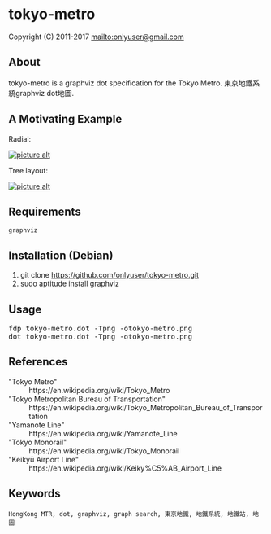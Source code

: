 tokyo-metro
==========

Copyright (C) 2011-2017 <mailto:onlyuser@gmail.com>

About
-----

tokyo-metro is a graphviz dot specification for the Tokyo Metro.
東京地鐵系統graphviz dot地圖.

A Motivating Example
--------------------

Radial:

[![picture alt](https://sites.google.com/site/onlyuser/files/tokyo-metro_thumb.png?attredirects=0 "tokyo-metro")](https://sites.google.com/site/onlyuser/files/tokyo-metro.png?attredirects=0)

Tree layout:

[![picture alt](https://sites.google.com/site/onlyuser/files/tokyo-metro_tree_layout_thumb.png?attredirects=0 "tokyo-metro")](https://sites.google.com/site/onlyuser/files/tokyo-metro_tree_layout.png?attredirects=0)

Requirements
------------

    graphviz

Installation (Debian)
---------------------

1. git clone https://github.com/onlyuser/tokyo-metro.git
2. sudo aptitude install graphviz

Usage
-----

<pre>
fdp tokyo-metro.dot -Tpng -otokyo-metro.png
dot tokyo-metro.dot -Tpng -otokyo-metro.png
</pre>

References
----------

<dl>
    <dt>"Tokyo Metro"</dt>
    <dd>https://en.wikipedia.org/wiki/Tokyo_Metro</dd>
    <dt>"Tokyo Metropolitan Bureau of Transportation"</dt>
    <dd>https://en.wikipedia.org/wiki/Tokyo_Metropolitan_Bureau_of_Transportation</dd>
    <dt>"Yamanote Line"</dt>
    <dd>https://en.wikipedia.org/wiki/Yamanote_Line</dd>
    <dt>"Tokyo Monorail"</dt>
    <dd>https://en.wikipedia.org/wiki/Tokyo_Monorail</dd>
    <dt>"Keikyū Airport Line"</dt>
    <dd>https://en.wikipedia.org/wiki/Keiky%C5%AB_Airport_Line</dd>
</dl>

Keywords
--------

    HongKong MTR, dot, graphviz, graph search, 東京地鐵, 地鐵系統, 地鐵站, 地圖
